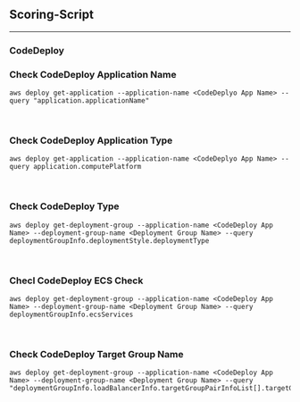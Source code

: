 ## Scoring-Script
---
### CodeDeploy
### Check CodeDeploy Application Name
``` 
aws deploy get-application --application-name <CodeDeplyo App Name> --query "application.applicationName"
```
<br>

### Check CodeDeploy Application Type
```
aws deploy get-application --application-name <CodeDeplyo App Name> --query application.computePlatform
```

<br>

### Check CodeDeploy Type
```
aws deploy get-deployment-group --application-name <CodeDeploy App Name> --deployment-group-name <Deployment Group Name> --query deploymentGroupInfo.deploymentStyle.deploymentType
```

<br>

### Checl CodeDeploy ECS Check
```
aws deploy get-deployment-group --application-name <CodeDeploy App Name> --deployment-group-name <Deployment Group Name> --query deploymentGroupInfo.ecsServices
```

<br>

### Check CodeDeploy Target Group Name
```
aws deploy get-deployment-group --application-name <CodeDeploy App Name> --deployment-group-name <Deployment Group Name> --query "deploymentGroupInfo.loadBalancerInfo.targetGroupPairInfoList[].targetGroups[]"
```